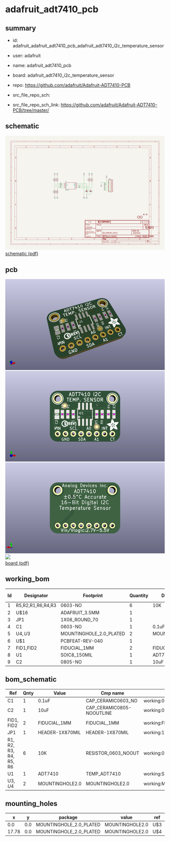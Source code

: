 # adafruit_adt7410_pcb
 
## summary 
* id: adafruit_adafruit_adt7410_pcb_adafruit_adt7410_i2c_temperature_sensor
* user: adafruit
* name: adafruit_adt7410_pcb
* board: adafruit_adt7410_i2c_temperature_sensor
* repo: https://github.com/adafruit/Adafruit-ADT7410-PCB



* src_file_repo_sch: 
* src_file_repo_sch_link: https://github.com/adafruit/Adafruit-ADT7410-PCB/tree/master/

## schematic  
![](working_schematic_600.png)  
[schematic (pdf)](working_schematic.pdf)  

## pcb  
![](working_3d_600.png) 
![](working_3d_front_600.png)  
![](working_3d_back_600.png)  
![](working_600.png)  
[board (pdf)](working.pdf)  

## working_bom
| Id | Designator | Footprint | Quantity | Designation | Supplier and ref |  | None | 
| --- | --- | --- | --- | --- | --- | --- | --- | 
| 1 | R5,R2,R1,R6,R4,R3 | 0603-NO | 6 | 10K |  |  | [''] | 
| 2 | U$16 | ADAFRUIT_3.5MM | 1 |  |  |  | [''] | 
| 3 | JP1 | 1X08_ROUND_70 | 1 |  |  |  | [''] | 
| 4 | C1 | 0603-NO | 1 | 0.1uF |  |  | [''] | 
| 5 | U$4,U$3 | MOUNTINGHOLE_2.0_PLATED | 2 | MOUNTINGHOLE2.0 |  |  | [''] | 
| 6 | U$1 | PCBFEAT-REV-040 | 1 |  |  |  | [''] | 
| 7 | FID1,FID2 | FIDUCIAL_1MM | 2 | FIDUCIAL_1MM |  |  | [''] | 
| 8 | U1 | SOIC8_150MIL | 1 | ADT7410 |  |  | [''] | 
| 9 | C2 | 0805-NO | 1 | 10uF |  |  | [''] | 


## bom_schematic
| Ref | Qnty | Value | Cmp name | Footprint | Description | Vendor | DNP | 
| --- | --- | --- | --- | --- | --- | --- | --- | 
| C1 | 1 | 0.1uF | CAP_CERAMIC0603_NO | working:0603-NO |  |  |  | 
| C2 | 1 | 10uF | CAP_CERAMIC0805-NOOUTLINE | working:0805-NO |  |  |  | 
| FID1, FID2 | 2 | FIDUCIAL_1MM | FIDUCIAL_1MM | working:FIDUCIAL_1MM |  |  |  | 
| JP1 | 1 | HEADER-1X870MIL | HEADER-1X870MIL | working:1X08_ROUND_70 |  |  |  | 
| R1, R2, R3, R4, R5, R6 | 6 | 10K | RESISTOR_0603_NOOUT | working:0603-NO |  |  |  | 
| U1 | 1 | ADT7410 | TEMP_ADT7410 | working:SOIC8_150MIL |  |  |  | 
| U$3, U$4 | 2 | MOUNTINGHOLE2.0 | MOUNTINGHOLE2.0 | working:MOUNTINGHOLE_2.0_PLATED |  |  |  | 


## mounting_holes
| x | y | package | value | ref | size | 
| --- | --- | --- | --- | --- | --- | 
| 0.0 | 0.0 | MOUNTINGHOLE_2.0_PLATED | MOUNTINGHOLE2.0 | U$3 | m3 | 
| 17.78 | 0.0 | MOUNTINGHOLE_2.0_PLATED | MOUNTINGHOLE2.0 | U$4 | m3 | 


